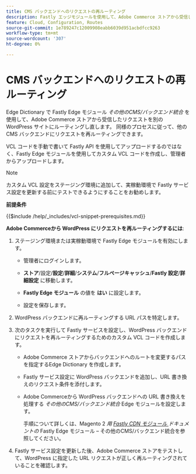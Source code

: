 ```yaml
---
title: CMS バックエンドへのリクエストの再ルーティング
description: Fastly エッジモジュールを使用して、Adobe Commerce ストアから受信したリクエストを別の WordPress サイトに再ルーティングする方法を説明します。
feature: Cloud, Configuration, Routes
source-git-commit: 1e789247c12009908eabb6039d951acbdfcc9263
workflow-type: tm+mt
source-wordcount: '307'
ht-degree: 0%

---
```


# CMS バックエンドへのリクエストの再ルーティング

Edge Dictionary で Fastly Edge モジュール _その他のCMS/バックエンド統合_ を使用して、Adobe Commerce ストアから受信したリクエストを別の WordPress サイトにルーティングし直します。 同様のプロセスに従って、他のCMS バックエンドにリクエストを再ルーティングできます。

VCL コードを手動で書いて Fastly API を使用してアップロードするのではなく、Fastly Edge モジュールを使用してカスタム VCL コードを作成し、管理者からアップロードします。

>[!NOTE]
>
>カスタム VCL 設定をステージング環境に追加して、実稼動環境で Fastly サービス設定を更新する前にテストできるようにすることをお勧めします。

**前提条件**

{{$include /help/_includes/vcl-snippet-prerequisites.md}}

**Adobe Commerceから WordPress にリクエストを再ルーティングするには**:

1. ステージング環境または実稼動環境で Fastly Edge モジュールを有効にします。

   - 管理者にログインします。

   - **ストア**/設定/**設定**/**詳細**/**システム**/**フルページキャッシュ**/**Fastly 設定**/**詳細設定** に移動します。

   - **Fastly Edge モジュール** の値を **はい** に設定します。

   - 設定を保存します。

1. WordPress バックエンドに再ルーティングする URL パスを特定します。

1. 次のタスクを実行して Fastly サービスを設定し、WordPress バックエンドにリクエストを再ルーティングするためのカスタム VCL コードを作成します。

   - Adobe Commerce ストアからバックエンドへのルートを変更するパスを指定するEdge Dictionary を作成します。

   - Fastly サービス設定に WordPress バックエンドを追加し、URL 書き換えのリクエスト条件を添付します。

   - Adobe Commerceから WordPress バックエンドへの URL 書き換えを処理する _その他のCMS/バックエンド統合_ Edge モジュールを設定します。

     手順について詳しくは、Magento 2 _用 [Fastly CDN モジュール ](https://github.com/fastly/fastly-magento2/blob/master/Documentation/Guides/Edge-Modules/EDGE-MODULE-OTHER-CMS-INTEGRATION.md) ドキュメントの_ Fastly Edge モジュール – その他のCMS/バックエンド統合を参照してください。

1. Fastly サービス設定を更新した後、Adobe Commerce ストアをテストして、WordPress に指定した URL リクエストが正しく再ルーティングされていることを確認します。
